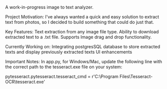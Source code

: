 A work-in-progress image to text analyzer.

Project Motivation:
I've always wanted a quick and easy solution to extract text from photos, so I decided to build something that could do just that.

Key Features:
Text extraction from any image file type.
Ability to download extracted text to a .txt file.
Supports Image drag and drop functionality.

Currently Working on:
Integrating postgresSQL database to store extracted texts and display previously extracted texts
UI enhancements

Important Notes:
In app.py, for Windows/Mac, update the following line with the correct path to the tesseract.exe file on your system:
 
 pytesseract.pytesseract.tesseract_cmd = r'C:\Program Files\Tesseract-OCR\tesseract.exe'

